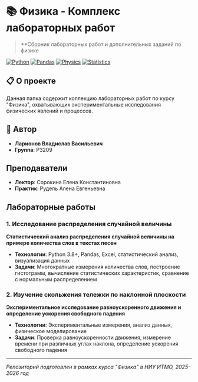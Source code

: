 # 📚 Физика - Комплекс лабораторных работ

> **Сборник лабораторных работ и дополнительных заданий по физике

[![Python](https://img.shields.io/badge/Python-3.8+-blue.svg)](https://www.python.org/)
[![Pandas](https://img.shields.io/badge/Pandas-Data%20Analysis-green.svg)](https://pandas.pydata.org)
[![Physics](https://img.shields.io/badge/Physics-Experimental-orange.svg)](https://)
[![Statistics](https://img.shields.io/badge/Statistics-Analysis-purple.svg)](https://)

## 📋 О проекте

Данная папка содержит коллекцию лабораторных работ по курсу "Физика", охватывающих экспериментальные исследования физических явлений и процессов.

## 👤 Автор

- **Ларионов Владислав Васильевич**  
- **Группа**: P3209

## Преподаватели

- **Лектор**: Сорокина Елена Константиновна
- **Практик**: Рудель Алена Евгеньевна

## Лабораторные работы

### 1. Исследование распределения случайной величины
**Статистический анализ распределения случайной величины на примере количества слов в текстах песен**

- **Технологии**: Python 3.8+, Pandas, Excel, статистический анализ, визуализация данных
- **Задачи**: Многократные измерения количества слов, построение гистограмм, вычисление статистических характеристик, сравнение с нормальным распределением

### 2. Изучение скольжения тележки по наклонной плоскости
**Экспериментальное исследование равноускоренного движения и определение ускорения свободного падения**

- **Технологии**: Экспериментальные измерения, анализ данных, физическое моделирование
- **Задачи**: Проверка равноускоренности движения, измерение времени при различных углах наклона, определение ускорения свободного падения

---

*Репозиторий подготовлен в рамках курса "Физика" в НИУ ИТМО, 2025-2026 год*

